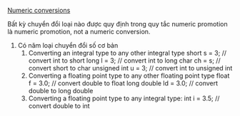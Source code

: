 [Numeric conversions](https://www.learncpp.com/cpp-tutorial/numeric-conversions/)

Bất kỳ chuyển đổi loại nào được quy định trong quy tắc numeric promotion  là  numeric promotion, not a numeric conversion.

1. Có năm loại chuyển đổi số cơ bản
    1. Converting an integral type to any other integral type
    short s = 3; // convert int to short
    long l = 3; // convert int to long
    char ch = s; // convert short to char
    unsigned int u = 3; // convert int to unsigned int
    2. Converting a floating point type to any other floating point type
    float f = 3.0; // convert double to float
    long double ld = 3.0; // convert double to long double
    3. Converting a floating point type to any integral type:
    int i = 3.5; // convert double to int
    
